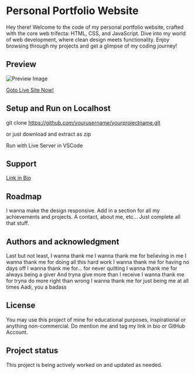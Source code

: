 # Personal Portfolio Website

Hey there! Welcome to the code of my personal portfolio website, crafted with the core web trifecta: HTML, CSS, and JavaScript. Dive into my world of web development, where clean design meets functionality. Enjoy browsing through my projects and get a glimpse of my coding journey!

## Preview

![Preview Image](images/preview.gif)

[Goto Live Site Now!](https://aadirajuthup.github.io/portfolio/)

## Setup and Run on Localhost

git clone https://github.com/yourusername/yourprojectname.git

or just download and extract as zip

Run with Live Server in VSCode

## Support

[Link in Bio](https://direct.me/aadirajuthup)

## Roadmap

I wanna make the design responsive. Add in a section for all my achievements and projects. A contact, about me, etc... Just complete all that stuff.

## Authors and acknowledgment

Last but not least, I wanna thank me
I wanna thank me for believing in me
I wanna thank me for doing all this hard work
I wanna thank me for having no days off
I wanna thank me for... for never quitting
I wanna thank me for always being a giver
And tryna give more than I receive
I wanna thank me for tryna do more right than wrong
I wanna thank me for just being me at all times
Aadi, you a badass

## License

You may use this project of mine for educational purposes, inspirational or anything non-commercial. Do mention me and tag my link in bio or GitHub Account.

## Project status

This project is being actively worked on and updated as needed.